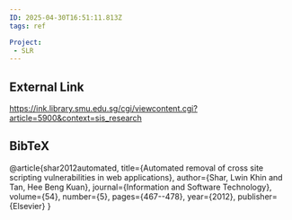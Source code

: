 ```yaml
---
ID: 2025-04-30T16:51:11.813Z
tags: ref

Project:
 - SLR
---
```

## External Link

https://ink.library.smu.edu.sg/cgi/viewcontent.cgi?article=5900&context=sis_research

## BibTeX

@article{shar2012automated,   title={Automated removal of cross site scripting vulnerabilities in web applications},   author={Shar, Lwin Khin and Tan, Hee Beng Kuan},   journal={Information and Software Technology},   volume={54},   number={5},   pages={467--478},   year={2012},   publisher={Elsevier} }
